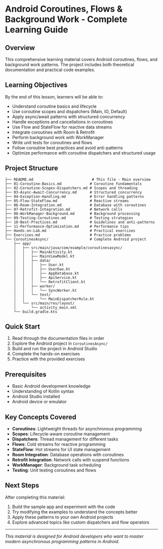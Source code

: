 # Android Coroutines, Flows & Background Work - Complete Learning Guide

## Overview
This comprehensive learning material covers Android coroutines, flows, and background work patterns. The project includes both theoretical documentation and practical code examples.

## Learning Objectives
By the end of this lesson, learners will be able to:
- Understand coroutine basics and lifecycle
- Use coroutine scopes and dispatchers (Main, IO, Default)
- Apply async/await patterns with structured concurrency
- Handle exceptions and cancellations in coroutines
- Use Flow and StateFlow for reactive data streams
- Integrate coroutines with Room & Retrofit
- Perform background work with WorkManager
- Write unit tests for coroutines and flows
- Follow coroutine best practices and avoid anti-patterns
- Optimize performance with coroutine dispatchers and structured usage

## Project Structure
```
├── README.md                           # This file - Main overview
├── 01-Coroutine-Basics.md             # Coroutine fundamentals
├── 02-Coroutine-Scopes-Dispatchers.md # Scopes and threading
├── 03-Async-Await-Concurrency.md      # Structured concurrency
├── 04-Exception-Handling.md           # Error handling patterns
├── 05-Flow-StateFlow.md               # Reactive streams
├── 06-Room-Integration.md             # Database with coroutines
├── 07-Retrofit-Integration.md         # Network calls
├── 08-WorkManager-Background.md       # Background processing
├── 09-Testing-Coroutines.md           # Testing strategies
├── 10-Best-Practices.md               # Guidelines and anti-patterns
├── 11-Performance-Optimization.md     # Performance tips
├── Hands-on-Lab.md                    # Practical exercises
├── Exercises.md                       # Practice problems
└── CoroutinesAsync/                   # Complete Android project
    ├── app/
    │   ├── src/main/java/com/example/coroutinesasync/
    │   │   ├── MainActivity.kt
    │   │   ├── MainViewModel.kt
    │   │   ├── data/
    │   │   │   ├── User.kt
    │   │   │   ├── UserDao.kt
    │   │   │   ├── AppDatabase.kt
    │   │   │   ├── ApiService.kt
    │   │   │   └── RetrofitClient.kt
    │   │   ├── worker/
    │   │   │   └── SyncWorker.kt
    │   │   └── test/
    │   │       └── MainDispatcherRule.kt
    │   └── src/main/res/layout/
    │       └── activity_main.xml
    └── build.gradle.kts
```

## Quick Start
1. Read through the documentation files in order
2. Explore the Android project in `CoroutinesAsync/`
3. Build and run the project in Android Studio
4. Complete the hands-on exercises
5. Practice with the provided exercises

## Prerequisites
- Basic Android development knowledge
- Understanding of Kotlin syntax
- Android Studio installed
- Android device or emulator

## Key Concepts Covered
- **Coroutines**: Lightweight threads for asynchronous programming
- **Scopes**: Lifecycle-aware coroutine management
- **Dispatchers**: Thread management for different tasks
- **Flows**: Cold streams for reactive programming
- **StateFlow**: Hot streams for UI state management
- **Room Integration**: Database operations with coroutines
- **Retrofit Integration**: Network calls with suspend functions
- **WorkManager**: Background task scheduling
- **Testing**: Unit testing coroutines and flows

## Next Steps
After completing this material:
1. Build the sample app and experiment with the code
2. Try modifying the examples to understand the concepts better
3. Apply these patterns to your own Android projects
4. Explore advanced topics like custom dispatchers and flow operators

---

*This material is designed for Android developers who want to master modern asynchronous programming patterns in Android.*
